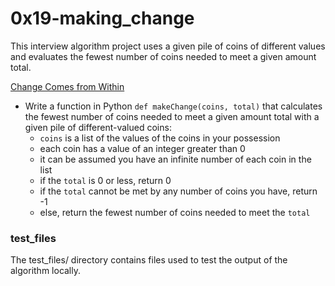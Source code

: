 # 0x19-making_change
This interview algorithm project uses a given pile of coins of different values and evaluates the fewest number of coins needed to meet a given amount total.

[Change Comes from Within](/0x19-making_change/0-making_change.py)
* Write a function in Python `def makeChange(coins, total)` that calculates the fewest number of coins needed to meet a given amount total with a given pile of different-valued coins:
  * `coins` is a list of the values of the coins in your possession
  * each coin has a value of an integer greater than 0
  * it can be assumed you have an infinite number of each coin in the list
  * if the `total` is 0 or less, return 0
  * if the `total` cannot be met by any number of coins you have, return -1
  * else, return the fewest number of coins needed to meet the `total`

### test_files
The test_files/ directory contains files used to test the output of the algorithm locally.